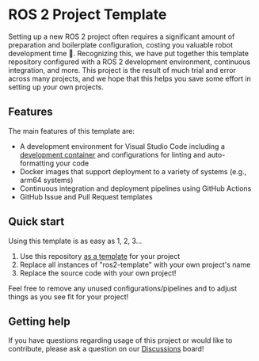 # ROS 2 Project Template

Setting up a new ROS 2 project often requires a significant amount of
preparation and boilerplate configuration, costing you valuable robot
development time 🤖. Recognizing this, we have put together this template
repository configured with a ROS 2 development environment, continuous
integration, and more. This project is the result of much trial and error
across many projects, and we hope that this helps you save some effort in
setting up your own projects.

## Features

The main features of this template are:

- A development environment for Visual Studio Code including a [development container](https://code.visualstudio.com/docs/devcontainers/containers)
and configurations for linting and auto-formatting your code
- Docker images that support deployment to a variety of systems (e.g., arm64
systems)
- Continuous integration and deployment pipelines using GitHub Actions
- GitHub Issue and Pull Request templates

## Quick start

Using this template is as easy as 1, 2, 3...

1. Use this repository [as a template](https://docs.github.com/en/repositories/creating-and-managing-repositories/creating-a-repository-from-a-template)
for your project
2. Replace all instances of "ros2-template" with your own project's name
3. Replace the source code with your own project!

Feel free to remove any unused configurations/pipelines and to adjust things as
you see fit for your project!

## Getting help

If you have questions regarding usage of this project or would like to
contribute, please ask a question on our [Discussions](https://github.com/coamitch/ROB599_HW2/discussions)
board!
